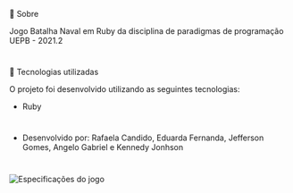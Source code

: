 📌 Sobre

Jogo Batalha Naval em Ruby da disciplina de paradigmas de programação UEPB - 2021.2


#

🔎 Tecnologias utilizadas

O projeto foi desenvolvido utilizando as seguintes tecnologias: <br />
- Ruby <br />

#
- Desenvolvido por: Rafaela Candido, Eduarda Fernanda, Jefferson Gomes, Angelo Gabriel e Kennedy Jonhson

#
![Especificações do jogo](https://user-images.githubusercontent.com/89882176/158226246-ae7490ab-c9fa-44da-9a23-795a9967b704.jpg)
